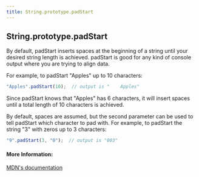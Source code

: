 ```yaml
---
title: String.prototype.padStart
---
```

## String.prototype.padStart
By default, padStart inserts spaces at the beginning of a string until your desired string length is achieved.  padStart is good for any kind of console output where you are trying to align data. 

For example, to padStart "Apples" up to 10 characters:
```javascript
"Apples".padStart(10);  // output is "    Apples"
```
Since padStart knows that "Apples" has 6 characters, it will insert spaces until a total length of 10 characters is achieved.


By default, spaces are assumed, but the second parameter can be used to tell padStart which character to pad with.
For example, to padStart the string "3" with zeros up to 3 characters:
```javascript
"9".padStart(3, "0");  // output is "003"
```




#### More Information:
[MDN's documentation](https://developer.mozilla.org/en-US/docs/Web/JavaScript/Reference/Global_Objects/String/padStart)


